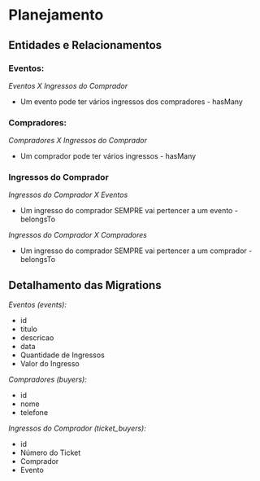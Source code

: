 # Planejamento

## Entidades e Relacionamentos

### Eventos:

*Eventos X Ingressos do Comprador*
- Um evento pode ter vários ingressos dos compradores - hasMany

### Compradores:

*Compradores X Ingressos do Comprador*
- Um comprador pode ter vários ingressos - hasMany

### Ingressos do Comprador

*Ingressos do Comprador X Eventos*
- Um ingresso do comprador SEMPRE vai pertencer a um evento - belongsTo

*Ingressos do Comprador X Compradores*
- Um ingresso do comprador SEMPRE vai pertencer a um comprador - belongsTo

## Detalhamento das Migrations

*Eventos (events):*
- id
- titulo
- descricao
- data
- Quantidade de Ingressos
- Valor do Ingresso

*Compradores (buyers):*
- id
- nome
- telefone

*Ingressos do Comprador (ticket_buyers):*
- id
- Número do Ticket
- Comprador
- Evento
